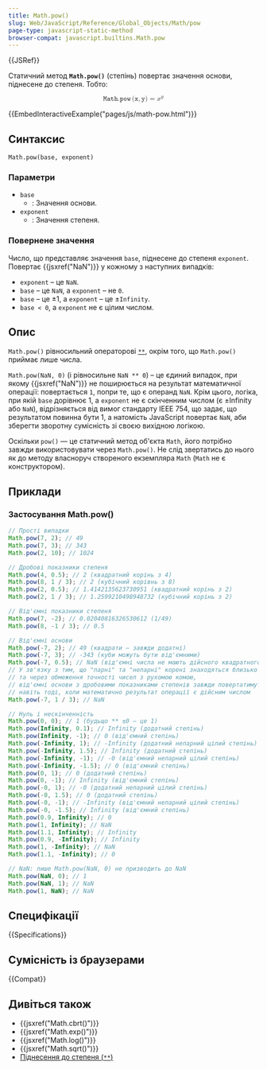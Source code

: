 ```yaml
---
title: Math.pow()
slug: Web/JavaScript/Reference/Global_Objects/Math/pow
page-type: javascript-static-method
browser-compat: javascript.builtins.Math.pow
---
```


{{JSRef}}

Статичний метод **`Math.pow()`** (степінь) повертає значення основи, піднесене до степеня. Тобто:

<!-- prettier-ignore-start -->
<math display="block"><semantics><mrow><mrow><mo lspace="0em" rspace="0.16666666666666666em">𝙼𝚊𝚝𝚑.𝚙𝚘𝚠</mo><mo stretchy="false">(</mo><mi>𝚡</mi><mo>,</mo><mi>𝚢</mi><mo stretchy="false">)</mo></mrow><mo>=</mo><msup><mi>x</mi><mi>y</mi></msup></mrow><annotation encoding="TeX">\mathtt{\operatorname{Math.pow}(x, y)} = x^y</annotation></semantics></math>
<!-- prettier-ignore-end -->

{{EmbedInteractiveExample("pages/js/math-pow.html")}}

## Синтаксис

```js-nolint
Math.pow(base, exponent)
```

### Параметри

- `base`
  - : Значення основи.
- `exponent`
  - : Значення степеня.

### Повернене значення

Число, що представляє значення `base`, піднесене до степеня `exponent`. Повертає {{jsxref("NaN")}} у кожному з наступних випадків:

- `exponent` – це `NaN`.
- `base` – це `NaN`, а `exponent` – не `0`.
- `base` – це ±1, а `exponent` – це ±`Infinity`.
- `base < 0`, а `exponent` не є цілим числом.

## Опис

`Math.pow()` рівносильний операторові [`**`](/uk/docs/Web/JavaScript/Reference/Operators/Exponentiation), окрім того, що `Math.pow()` приймає лише числа.

`Math.pow(NaN, 0)` (і рівносильне `NaN ** 0`) – це єдиний випадок, при якому {{jsxref("NaN")}} не поширюється на результат математичної операції: повертається `1`, попри те, що є операнд `NaN`. Крім цього, логіка, при якій `base` дорівнює 1, а `exponent` не є скінченним числом (є ±Infinity або `NaN`), відрізняється від вимог стандарту IEEE 754, що задає, що результатом повинна бути 1, а натомість JavaScript повертає `NaN`, аби зберегти зворотну сумісність зі своєю вихідною логікою.

Оскільки `pow()` — це статичний метод об'єкта `Math`, його потрібно завжди використовувати через `Math.pow()`. Не слід звертатись до нього як до методу власноруч створеного екземпляра `Math` (`Math` не є конструктором).

## Приклади

### Застосування Math.pow()

```js
// Прості випадки
Math.pow(7, 2); // 49
Math.pow(7, 3); // 343
Math.pow(2, 10); // 1024

// Дробові показники степеня
Math.pow(4, 0.5); // 2 (квадратний корінь з 4)
Math.pow(8, 1 / 3); // 2 (кубічний корівнь з 8)
Math.pow(2, 0.5); // 1.4142135623730951 (квадратний корінь з 2)
Math.pow(2, 1 / 3); // 1.2599210498948732 (кубічний корінь з 2)

// Від'ємні показники степеня
Math.pow(7, -2); // 0.02040816326530612 (1/49)
Math.pow(8, -1 / 3); // 0.5

// Від'ємні основи
Math.pow(-7, 2); // 49 (квадрати — завжди додатні)
Math.pow(-7, 3); // -343 (куби можуть бути від'ємними)
Math.pow(-7, 0.5); // NaN (від'ємні числа не мають дійсного квадратного кореня)
// У зв'язку з тим, що "парні" та "непарні" корені знаходяться близько один від одного,
// та через обмеження точності чисел з рухомою комою,
// від'ємні основи з дробовими показниками степенів завжди повертатимуть NaN,
// навіть тоді, коли математично результат операції є дійсним числом
Math.pow(-7, 1 / 3); // NaN

// Нуль і нескінченність
Math.pow(0, 0); // 1 (будьщо ** ±0 – це 1)
Math.pow(Infinity, 0.1); // Infinity (додатний степінь)
Math.pow(Infinity, -1); // 0 (від'ємний степінь)
Math.pow(-Infinity, 1); // -Infinity (додатний непарний цілий степінь)
Math.pow(-Infinity, 1.5); // Infinity (додатний степінь)
Math.pow(-Infinity, -1); // -0 (від'ємний непарний цілий степінь)
Math.pow(-Infinity, -1.5); // 0 (від'ємний степінь)
Math.pow(0, 1); // 0 (додатний степінь)
Math.pow(0, -1); // Infinity (від'ємний степінь)
Math.pow(-0, 1); // -0 (додатний непарний цілий степінь)
Math.pow(-0, 1.5); // 0 (додатний степінь)
Math.pow(-0, -1); // -Infinity (від'ємний непарний цілий степінь)
Math.pow(-0, -1.5); // Infinity (від'ємний степінь)
Math.pow(0.9, Infinity); // 0
Math.pow(1, Infinity); // NaN
Math.pow(1.1, Infinity); // Infinity
Math.pow(0.9, -Infinity); // Infinity
Math.pow(1, -Infinity); // NaN
Math.pow(1.1, -Infinity); // 0

// NaN: лише Math.pow(NaN, 0) не призводить до NaN
Math.pow(NaN, 0); // 1
Math.pow(NaN, 1); // NaN
Math.pow(1, NaN); // NaN
```

## Специфікації

{{Specifications}}

## Сумісність із браузерами

{{Compat}}

## Дивіться також

- {{jsxref("Math.cbrt()")}}
- {{jsxref("Math.exp()")}}
- {{jsxref("Math.log()")}}
- {{jsxref("Math.sqrt()")}}
- [Піднесення до степеня (`**`)](/uk/docs/Web/JavaScript/Reference/Operators/Exponentiation)
